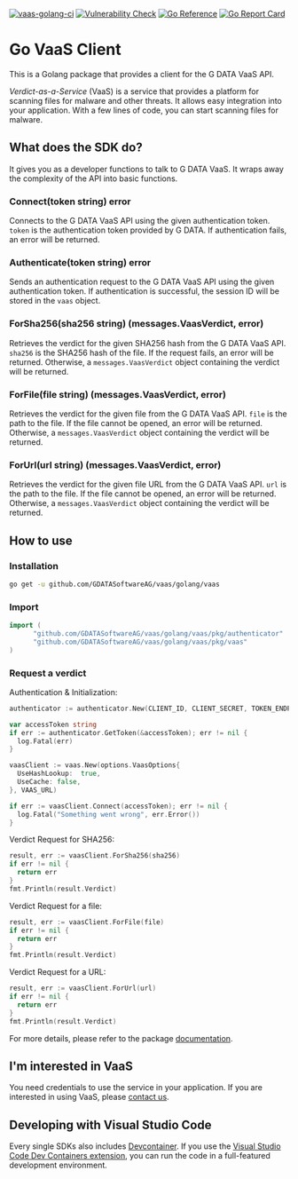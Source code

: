 [![vaas-golang-ci](https://github.com/GDATASoftwareAG/vaas/actions/workflows/ci-golang.yaml/badge.svg)](https://github.com/GDATASoftwareAG/vaas/actions/workflows/ci-golang.yaml)
[![Vulnerability Check](https://github.com/GDATASoftwareAG/vaas/actions/workflows/vulncheck-golang.yml/badge.svg)](https://github.com/GDATASoftwareAG/vaas/actions/workflows/vulncheck-golang.yml)
[![Go Reference](https://pkg.go.dev/badge/github.com/GDATASoftwareAG/vaas/golang/vaas/.svg)](https://pkg.go.dev/github.com/GDATASoftwareAG/vaas/golang/vaas/)
[![Go Report Card](https://goreportcard.com/badge/github.com/GDATASoftwareAG/vaas/golang/vaas)](https://goreportcard.com/report/github.com/GDATASoftwareAG/vaas/golang/vaas)

# Go VaaS Client

This is a Golang package that provides a client for the G DATA VaaS API.

_Verdict-as-a-Service_ (VaaS) is a service that provides a platform for scanning files for malware and other threats. It allows easy integration into your application. With a few lines of code, you can start scanning files for malware.

## What does the SDK do?

It gives you as a developer functions to talk to G DATA VaaS. It wraps away the complexity of the API into basic functions.

### Connect(token string) error

Connects to the G DATA VaaS API using the given authentication token. `token` is the authentication token provided by G DATA. If authentication fails, an error will be returned.

### Authenticate(token string) error

Sends an authentication request to the G DATA VaaS API using the given authentication token. If authentication is successful, the session ID will be stored in the `vaas` object.

### ForSha256(sha256 string) (messages.VaasVerdict, error)

Retrieves the verdict for the given SHA256 hash from the G DATA VaaS API. `sha256` is the SHA256 hash of the file. If the request fails, an error will be returned. Otherwise, a `messages.VaasVerdict` object containing the verdict will be returned.

### ForFile(file string) (messages.VaasVerdict, error)

Retrieves the verdict for the given file from the G DATA VaaS API. `file` is the path to the file. If the file cannot be opened, an error will be returned. Otherwise, a `messages.VaasVerdict` object containing the verdict will be returned.

### ForUrl(url string) (messages.VaasVerdict, error)

Retrieves the verdict for the given file URL from the G DATA VaaS API. `url` is the path to the file. If the file cannot be opened, an error will be returned. Otherwise, a `messages.VaasVerdict` object containing the verdict will be returned.

## How to use

### Installation

```sh
go get -u github.com/GDATASoftwareAG/vaas/golang/vaas
```

### Import

```go
import (
      "github.com/GDATASoftwareAG/vaas/golang/vaas/pkg/authenticator"
      "github.com/GDATASoftwareAG/vaas/golang/vaas/pkg/vaas"
)
```

### Request a verdict

Authentication & Initialization:
```go
authenticator := authenticator.New(CLIENT_ID, CLIENT_SECRET, TOKEN_ENDPOINT)

var accessToken string
if err := authenticator.GetToken(&accessToken); err != nil {
  log.Fatal(err)
}

vaasClient := vaas.New(options.VaasOptions{
  UseHashLookup:  true,
  UseCache: false,
}, VAAS_URL)

if err := vaasClient.Connect(accessToken); err != nil {
  log.Fatal("Something went wrong", err.Error())
}
```

Verdict Request for SHA256:
```go
result, err := vaasClient.ForSha256(sha256)
if err != nil {
  return err
}
fmt.Println(result.Verdict)
```

Verdict Request for a file:
```go
result, err := vaasClient.ForFile(file)
if err != nil {
  return err
}
fmt.Println(result.Verdict)
```

Verdict Request for a URL:
```go
result, err := vaasClient.ForUrl(url)
if err != nil {
  return err
}
fmt.Println(result.Verdict)
```


For more details, please refer to the package [documentation](https://pkg.go.dev/github.com/GDATASoftwareAG/vaas/golang/vaas/).

## <a name="interested"></a>I'm interested in VaaS

You need credentials to use the service in your application. If you are interested in using VaaS, please [contact us](mailto:oem@gdata.de).

## Developing with Visual Studio Code

Every single SDKs also includes [Devcontainer](./.devcontainer/). If you use the [Visual Studio Code Dev Containers extension](https://code.visualstudio.com/docs/devcontainers/containers), you can run the code in a full-featured development environment.
